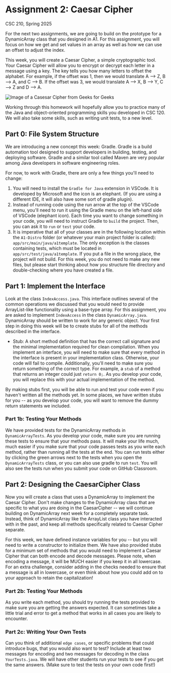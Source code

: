 # Assignment 2: Caesar Cipher
CSC 210, Spring 2025

For the next two assignments, we are going to build on the prototype for a DynamicArray class that you designed in A1.
For this assignment, you will focus on how we get and set values in an array as well as how we can use an offset to adjust the index.

This week, you will create a Caesar Cipher, a simple cryptographic tool.
Your Caesar Cipher will allow you to encrypt or decrypt each letter in a message using a key.
The key tells you how many letters to offset the alphabet.
For example, if the offset was 1, then we would translate A --> Z, B --> A, and C --> B.
If the offset was 3, we would translate A --> X, B --> Y, C --> Z and D --> A.

![Image of a Casesar Cipher from Geeks for Geeks](caesarCipher-geeksforgeeks.png "Caesar Cipher")

Working through this homework will hopefully allow you to practice many of the Java and object-oriented programming skills you developed in CSC 120.
We will also take some skills, such as writing unit tests, to a new level.

## Part 0: File System Structure

We are introducing a new concept this week: Gradle.
Gradle is a build automation tool designed to support developers in building, testing, and deploying software.
Gradle and a similar tool called Maven are very popular among Java developers in software engineering roles.

For now, to work with Gradle, there are only a few things you'll need to change:
1. You will need to install the `Gradle for Java` extension in VSCode. It is developed by Microsoft and the icon is an elephant. (If you are using a different IDE, it will also have some sort of gradle plugin).
2. Instead of running code using the run arrow at the top of the VSCode menu, you'll need to run it using the Gradle menu on the left-hand side of VSCode (elephant icon). Each time you want to change something in your code, you will need to instruct Gradle to `build` the project. Then, you can ask it to `run` or `test` your code.
3. It is imperative that all of your classes are in the following location within the `A1-Distro` folder (or whatever your main project folder is called): `app/src/main/java/a1template`. The only exception is the classes containing tests, which must be located in `app/src/test/java/a1template`. If you put a file in the wrong place, the project will not build. For this week, you do not need to make any new files, but please start thinking about how you structure file directory and double-checking where you have created a file.

## Part 1: Implement the Interface

Look at the class `IndexAccess.java`.
This interface outlines several of the common operations we discussed that you would need to provide ArrayList-like functionality using a base-type array.
For this assignment, you are asked to implement `IndexAccess` in the class `DynamicArray.java`.
DynamicArray should be written to work for any generic object.
Your first step in doing this week will be to create stubs for all of the methods described in the interface. 

- Stub: A short method definition that has the correct call signature and the minimal implementation required for clean compilation. When you implement an interface, you will need to make sure that every method in the interface is present in your implementation class. Otherwise, your code will fail to compile. Additionally, you'll need to make sure you return something of the correct type. For example, a `stub` of a method that returns an integer could just `return 0;`. As you develop your code, you will replace this with your actual implementation of the method.

By making stubs first, you will be able to run and test your code even if you haven't written all the methods yet. In some places, we have written stubs for you -- as you develop your code, you will want to remove the dummy return statements we included.

### Part 1b: Testing Your Methods

We have provided tests for the DynamicArray methods in `DynamicArrayTests`. 
As you develop your code, make sure you are running these tests to ensure that your methods pass.
It will make your life much, much easier if you make sure that your code passes tests as you write each method, rather than running all the tests at the end.
You can run tests either by clicking the green arrows next to the tests when you open the `DynamicArrayTests` class, or you can also use gradle to run `test`.
You will also see the tests run when you submit your code on GitHub Classroom.

## Part 2: Designing the CaesarCipher Class

Now you will create a class that uses a DynamicArray to implement the Caesar Cipher.
Don't make changes to the DynamicArray class that are specific to what you are doing in the CaesarCipher -- we will continue building on DynamicArray next week for a completely separate task.
Instead, think of DynamicArray like the ArrayList class you have interacted with in the past, and keep all methods specifically related to Caesar Cipher separate.

For this week, we have defined instance variables for you -- but you will need to write a constructor to initialize them.
We have also provided stubs for a minimum set of methods that you would need to implement a Caesar Cipher that can both encode and decode messages.
Please note, when encoding a message, it will be MUCH easier if you keep it in all lowercase.
For an extra challenge, consider adding in the checks needed to ensure that a message is all in lowercase, or even think about how you could add on to your approach to retain the capitalization!

### Part 2b: Testing Your Methods

As you write each method, you should try running the tests provided to make sure you are getting the answers expected.
It can sometimes take a little trial and error to get a method that works in all cases you are likely to encounter.

### Part 2c: Writing Your Own Tests

Can you think of additional `edge cases`, or specific problems that could introduce bugs, that you would also want to test?
Include at least two messages for encoding and two messages for decoding in the class `YourTests.java`.
We will have other students run your tests to see if you get the same answers.
(Make sure to test the tests on your own code first!)

